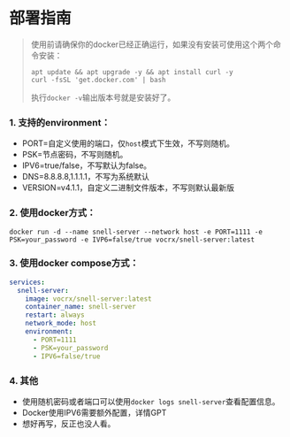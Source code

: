 # 部署指南
>使用前请确保你的docker已经正确运行，如果没有安装可使用这个两个命令安装：
>```shell
>apt update && apt upgrade -y && apt install curl -y
>curl -fsSL 'get.docker.com' | bash
>```
>执行`docker -v`输出版本号就是安装好了。

### 1. 支持的environment：  
  - PORT=自定义使用的端口，仅`host`模式下生效，不写则随机。
  - PSK=节点密码，不写则随机。
  - IPV6=true/false，不写默认为false。
  - DNS=8.8.8.8,1.1.1.1，不写为系统默认
  - VERSION=v4.1.1，自定义二进制文件版本，不写则默认最新版
### 2. 使用docker方式：
```shell
docker run -d --name snell-server --network host -e PORT=1111 -e PSK=your_password -e IVP6=false/true vocrx/snell-server:latest
```
### 3. 使用docker compose方式：
```yaml
services:
  snell-server:
    image: vocrx/snell-server:latest
    container_name: snell-server
    restart: always
    network_mode: host
    environment:
      - PORT=1111
      - PSK=your_password
      - IPV6=false/true
```
### 4. 其他
- 使用随机密码或者端口可以使用`docker logs snell-server`查看配置信息。
- Docker使用IPV6需要额外配置，详情GPT
- 想好再写，反正也没人看。
